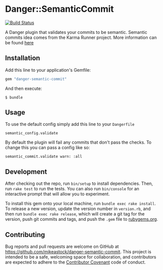 # Danger::SemanticCommit

[![Build Status](https://travis-ci.org/mikeastock/danger-semantic-commit.svg?branch=master)](https://travis-ci.org/mikeastock/danger-semantic-commit)

A Danger plugin that validates your commits to be semantic. Semantic commits
idea comes from the Karma Runner project. More information can be found
[here](http://karma-runner.github.io/1.0/dev/git-commit-msg.html)

## Installation

Add this line to your application's Gemfile:

```ruby
gem "danger-semantic-commit"
```

And then execute:

    $ bundle

## Usage

To use the default config simply add this line to your `Dangerfile`

```
semantic_config.validate
```

By default the plugin will fail any commits that don't pass the checks. To change
this you can pass a config like so:

```
semantic_commit.validate warn: :all
```

## Development

After checking out the repo, run `bin/setup` to install dependencies. Then, run `rake test` to run the tests. You can also run `bin/console` for an interactive prompt that will allow you to experiment.

To install this gem onto your local machine, run `bundle exec rake install`. To release a new version, update the version number in `version.rb`, and then run `bundle exec rake release`, which will create a git tag for the version, push git commits and tags, and push the `.gem` file to [rubygems.org](https://rubygems.org).

## Contributing

Bug reports and pull requests are welcome on GitHub at https://github.com/mikeastock/danger-semantic-commit. This project is intended to be a safe, welcoming space for collaboration, and contributors are expected to adhere to the [Contributor Covenant](http://contributor-covenant.org) code of conduct.

